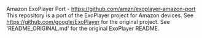 Amazon ExoPlayer Port - https://github.com/amzn/exoplayer-amazon-port
This repository is a port of the ExoPlayer project for Amazon devices.
See https://github.com/google/ExoPlayer for the original project.
See 'README_ORIGINAL.md' for the original ExoPlayer README. 
